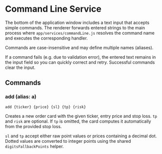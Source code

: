 # Command Line Service

The bottom of the application window includes a text input that accepts simple commands. The renderer forwards entered strings to the main process where `app/services/commandLine.js` resolves the command name and executes the corresponding handler.

Commands are case-insensitive and may define multiple names (aliases).

If a command fails (e.g. due to validation error), the entered text remains in the input field so you can quickly correct and retry. Successful commands clear the input.

## Commands

### add (alias: a)

```
add {ticker} {price} {sl} {tp} {risk}
```

Creates a new order card with the given ticker, entry price and stop loss. `tp` and `risk` are optional. If `tp` is omitted, the card computes it automatically from the provided stop loss.

`sl` and `tp` accept either raw point values or prices containing a decimal dot. Dotted values are converted to integer points using the shared `digitsFallbackPoints` helper.

